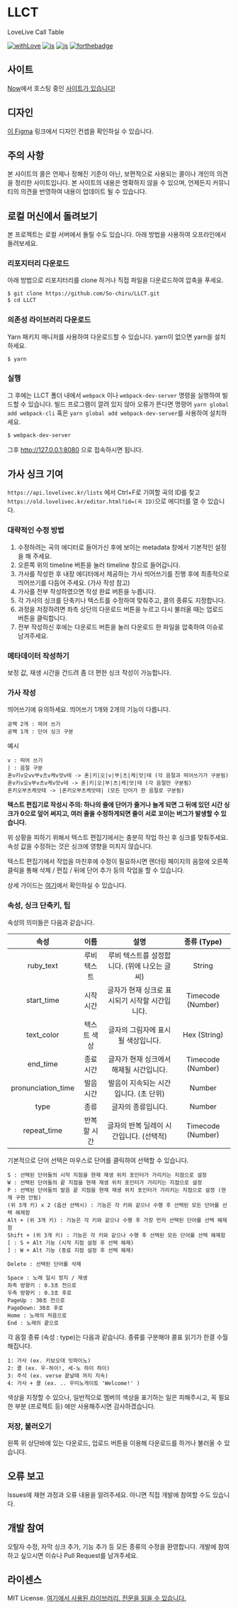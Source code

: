 # LLCT

LoveLive Call Table

[![withLove](https://forthebadge.com/images/badges/built-with-love.svg)](https://sochiru.pw) [![js](https://forthebadge.com/images/badges/made-with-javascript.svg)](https://www.javascript.com) [![js](https://forthebadge.com/images/badges/made-with-pug.svg)](https://www.pugjs.org) [![forthebadge](https://forthebadge.com/images/badges/designed-in-ms-paint.svg)](https://forthebadge.com)

## 사이트

[Now](https://now.sh)에서 호스팅 중인 [사이트가 있습니다!](https://lovelivec.kr)

## 디자인

[이 Figma](https://www.figma.com/file/y2XT4hDU090ISuXt9ZtcGB/LLCT-Love-Live-Call-Table?node-id=0%3A1) 링크에서 디자인 컨셉을 확인하실 수 있습니다.

## 주의 사항

본 사이트의 콜은 언제나 정해진 기준이 아닌, 보편적으로 사용되는 콜이나 개인의 의견을 정리한 사이트입니다. 본 사이트의 내용은 명확하지 않을 수 있으며, 언제든지 커뮤니티의 의견을 반영하여 내용이 업데이트 될 수 있습니다.

## 로컬 머신에서 돌려보기

본 프로젝트는 로컬 서버에서 돌릴 수도 있습니다. 아래 방법을 사용하여 오프라인에서 돌려보세요.

### 리포지터리 다운로드

아래 방법으로 리포지터리를 clone 하거나 직접 파일을 다운로드하여 압축을 푸세요.

```bash
$ git clone https://github.com/So-chiru/LLCT.git
$ cd LLCT
```

### 의존성 라이브러리 다운로드

Yarn 패키지 매니저를 사용하여 다운로드할 수 있습니다. yarn이 없으면 yarn을 설치하세요.

```bash
$ yarn
```

### 실행

그 후에는 LLCT 폴더 내에서 `webpack` 이나 `webpack-dev-server` 명령을 실행하여 빌드할 수 있습니다. 빌드 프로그램이 깔려 있지 않아 오류가 뜬다면 명령어 `yarn global add webpack-cli` 혹은 `yarn global add webpack-dev-server`를 사용하여 설치하세요. 

```bash
$ webpack-dev-server
```

그후 http://127.0.0.1:8080 으로 접속하시면 됩니다.

## 가사 싱크 기여

`https://api.lovelivec.kr/lists` 에서 Ctrl+F로 기여할 곡의 ID를 찾고 `https://old.lovelivec.kr/editor.html?id=(곡 ID)`으로 에디터를 열 수 있습니다.

### 대략적인 수정 방법

1. 수정하려는 곡의 에디터로 들어가신 후에 보이는 metadata 창에서 기본적인 설정을 해 주세요.
2. 오른쪽 위의 timeline 버튼을 눌러 timeline 창으로 들어갑니다.
3. 가사를 작성한 후 내장 에디터에서 제공하는 가사 띄어쓰기를 진행 후에 최종적으로 띄어쓰기를 다듬어 주세요. (가사 작성 참고)
4. 가사를 전부 작성하였으면 작성 완료 버튼을 누릅니다.
5. 각 가사의 싱크를 단축키나 텍스트를 수정하여 맞춰주고, 콜의 종류도 지정합니다.
6. 과정을 저장하려면 좌측 상단의 다운로드 버튼을 누르고 다시 불러올 때는 업로드 버튼을 클릭합니다.
7. 전부 작성하신 후에는 다운로드 버튼을 눌러 다운로드 한 파일을 압축하여 이슈로 남겨주세요.

### 메타데이터 작성하기

보정 값, 재생 시간을 건드려 좀 더 편한 싱크 작성이 가능합니다.

### 가사 작성

띄어쓰기에 유의하세요. 띄어쓰기 1개와 2개의 기능이 다릅니다.

```plain
공백 2개 : 띄어 쓰기
공백 1개 : 단어 싱크 구분
```

예시

```plain
v : 띄어 쓰기
| : 음절 구분
혼v키v오vv부v츠v케v앗v테 -> 혼|키|오|v|부|츠|케|앗|테 (각 음절과 띄어쓰기가 구분됨)
혼v키v오v부v츠v케v앗v테 -> 혼|키|오|부|츠|케|앗|테 (각 음절만 구분됨)
혼키오부츠케앗테 -> |혼키오부츠케앗테| (모든 단어가 한 음절로 구분됨)
```

**텍스트 편집기로 작성시 주의: 하나의 줄에 단어가 줄거나 늘게 되면 그 뒤에 있던 시간 싱크가 0으로 덮어 써지고, 여러 줄을 수정하게되면 줄이 서로 꼬이는 버그가 발생할 수 있습니다.**

위 상황을 피하기 위해서 텍스트 편집기에서는 충분히 작업 하신 후 싱크를 맞춰주세요. 속성 값을 수정하는 것은 싱크에 영향을 미치지 않습니다.

텍스트 편집기에서 작업을 마친후에 수정이 필요하시면 렌더링 페이지의 음절에 오른쪽 클릭을 통해 삭제 / 편집 / 뒤에 단어 추가 등의 작업을 할 수 있습니다.

상세 가이드는 [여기](https://github.com/So-chiru/LLCT/issues/128)에서 확인하실 수 있습니다.

### 속성, 싱크 단축키, 팁

속성의 의미들은 다음과 같습니다.

|        속성        |    이름     |                      설명                      |    종류 (Type)    |
| :----------------: | :---------: | :--------------------------------------------: | :---------------: |
|     ruby_text      | 루비 텍스트 |  루비 텍스트를 설정합니다. (위에 나오는 글씨)  |      String       |
|     start_time     |  시작 시간  | 글자가 현재 싱크로 표시되기 시작할 시간입니다. | Timecode (Number) |
|     text_color     | 텍스트 색상 |      글자의 그림자에 표시 될 색상입니다.       |   Hex (String)    |
|      end_time      |  종료 시간  |    글자가 현재 싱크에서 해제될 시간입니다.     | Timecode (Number) |
| pronunciation_time |  발음 시간  |     발음이 지속되는 시간입니다. (초 단위)      |      Number       |
|        type        |    종류     |               글자의 종류입니다.               |      Number       |
|    repeat_time     | 반복할 시간 |     글자의 반복 딜레이 시간입니다. (선택적)      | Timecode (Number) |

기본적으로 단어 선택은 마우스로 단어를 클릭하여 선택할 수 있습니다.

```plain
S : 선택된 단어들의 시작 지점을 현재 재생 위치 포인터가 가리키는 지점으로 설정
W : 선택된 단어들의 끝 지점을 현재 재생 위치 포인터가 가리키는 지점으로 설정
P : 선택된 단어들의 발음 끝 지점을 현재 재생 위치 포인터가 가리키는 지점으로 설정 (현재 구현 안됨)
(위 3개 키) x 2 (옵션 선택시) : 기능은 각 키와 같으나 수행 후 선택된 모든 단어를 선택 해제함
Alt + (위 3개 키) : 기능은 각 키와 같으나 수행 후 가장 먼저 선택된 단어를 선택 해제함
Shift + (위 3개 키) : 기능은 각 키와 같으나 수행 후 선택된 모든 단어를 선택 해제함
[ : S + Alt 기능 (시작 지점 설정 후 선택 해제)
] : W + Alt 기능 (종료 지점 설정 후 선택 해제)

Delete : 선택된 단어를 삭제

Space : 노래 일시 정지 / 재생
좌측 방향키 : 0.3초 전으로
우측 방향키 : 0.3초 후로
PageUp : 30초 전으로
PageDown: 30초 후로
Home : 노래의 처음으로
End : 노래의 끝으로
```

각 음절 종류 (속성 : type)는 다음과 같습니다. 종류를 구분해야 콜표 읽기가 한결 수월해집니다.

```plain
1: 가사 (ex. 키보오데 잇파이노)
2: 콜 (ex. 우-하이!, 세-노 하이 하이)
3: 주석 (ex. verse 끝날때 까지 지속)
4: 가사 + 콜 (ex. .. 우미노게이토 'Welcome!' )
```

색상을 지정할 수 있으나, 일반적으로 멤버의 색상을 표기하는 일은 피해주시고, 꼭 필요한 부분 (프로젝트 등) 에만 사용해주시면 감사하겠습니다.

### 저장, 불러오기

왼쪽 위 상단바에 있는 다운로드, 업로드 버튼을 이용해 다운로드를 하거나 불러올 수 있습니다.

## 오류 보고

Issues에 재현 과정과 오류 내용을 알려주세요. 아니면 직접 개발에 참여할 수도 있습니다.

## 개발 참여

오탈자 수정, 자막 싱크 추가, 기능 추가 등 모든 종류의 수정을 환영합니다. 개발에 참여하고 싶으시면 이슈나 Pull Request를 남겨주세요.

## 라이센스

MIT License. [여기에서 사용된 라이브러리, 전문을 읽을 수 있습니다.](https://github.com/So-chiru/LLCT/blob/master/LICENSE)